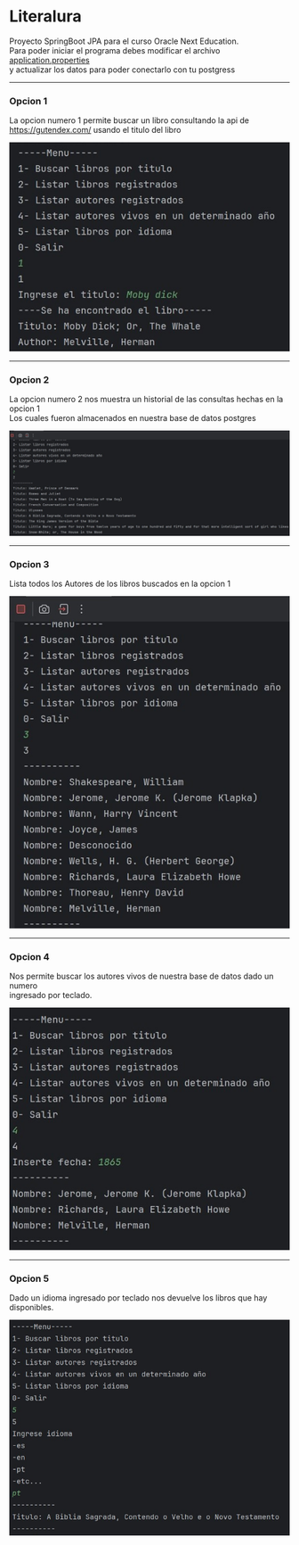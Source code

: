 # Literalura
<p>
Proyecto SpringBoot JPA para el curso Oracle Next Education.<br>
Para poder iniciar el programa debes modificar el archivo<br>
<a href="/src/main/resources/application.properties">application.properties</a><br>
y actualizar los datos para poder conectarlo con tu postgress<br>
</p> 
<hr>
<h3>Opcion 1</h3>
<p>La opcion numero 1 permite buscar un libro consultando la api de<br>
<a href="https://gutendex.com/">https://gutendex.com/</a> usando el titulo del libro
</p>
<img src="img-Readme.md/1.jpg">
<hr>
<h3>Opcion 2</h3>
<p>La opcion numero 2 nos muestra un historial de las consultas hechas en la opcion 1<br>
Los cuales fueron almacenados en nuestra base de datos postgres
</p>
<img src="img-Readme.md/2.jpg">
<hr>
<h3>Opcion 3</h3>
<p>Lista todos los Autores de los libros buscados en la opcion 1
</p>
<img src="img-Readme.md/3.jpg">
<hr>
<h3>Opcion 4</h3>
<p>Nos permite buscar los autores vivos de nuestra base de datos dado un numero<br>
  ingresado por teclado.
</p>
<img src="img-Readme.md/4.jpg">
<hr>
<h3>Opcion 5</h3>
<p>Dado un idioma ingresado por teclado nos devuelve los libros que hay disponibles.
</p>
<img src="img-Readme.md/5.jpg">
